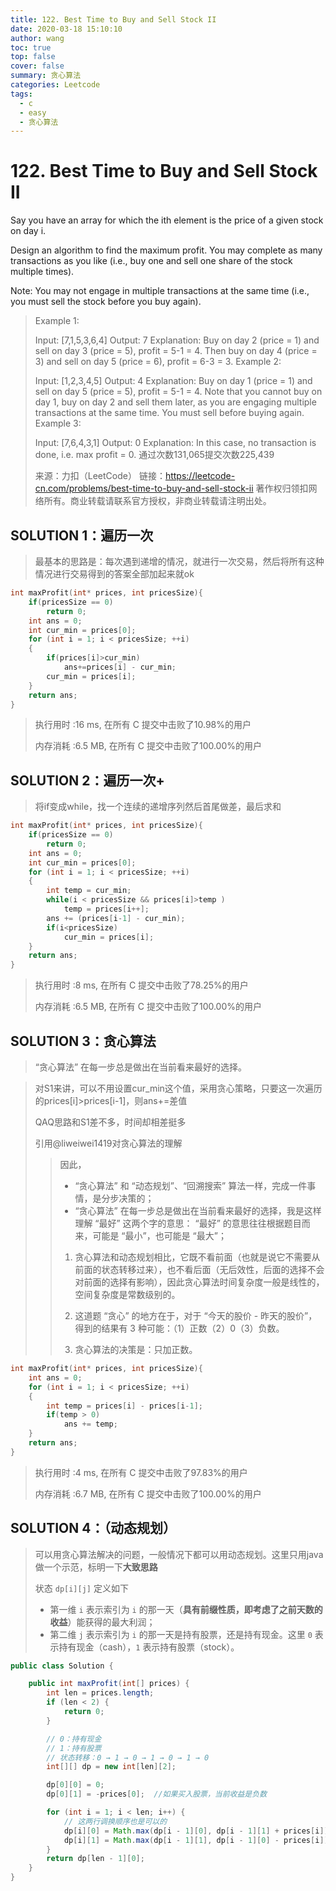 ```yaml
---
title: 122. Best Time to Buy and Sell Stock II
date: 2020-03-18 15:10:10
author: wang
toc: true
top: false
cover: false
summary: 贪心算法
categories: Leetcode
tags:
  - c
  - easy
  - 贪心算法
---
```


# 122. Best Time to Buy and Sell Stock II

Say you have an array for which the ith element is the price of a given stock on day i.

Design an algorithm to find the maximum profit. You may complete as many transactions as you like (i.e., buy one and sell one share of the stock multiple times).

Note: You may not engage in multiple transactions at the same time (i.e., you must sell the stock before you buy again).



> Example 1:
>
> Input: [7,1,5,3,6,4]
> Output: 7
> Explanation: Buy on day 2 (price = 1) and sell on day 3 (price = 5), profit = 5-1 = 4.
>              Then buy on day 4 (price = 3) and sell on day 5 (price = 6), profit = 6-3 = 3.
> Example 2:
>
> Input: [1,2,3,4,5]
> Output: 4
> Explanation: Buy on day 1 (price = 1) and sell on day 5 (price = 5), profit = 5-1 = 4.
>              Note that you cannot buy on day 1, buy on day 2 and sell them later, as you are
>              engaging multiple transactions at the same time. You must sell before buying again.
> Example 3:
>
> Input: [7,6,4,3,1]
> Output: 0
> Explanation: In this case, no transaction is done, i.e. max profit = 0.
> 通过次数131,065提交次数225,439
>
> 来源：力扣（LeetCode）
> 链接：https://leetcode-cn.com/problems/best-time-to-buy-and-sell-stock-ii
> 著作权归领扣网络所有。商业转载请联系官方授权，非商业转载请注明出处。

## SOLUTION 1：遍历一次

> 最基本的思路是：每次遇到递增的情况，就进行一次交易，然后将所有这种情况进行交易得到的答案全部加起来就ok

```c
int maxProfit(int* prices, int pricesSize){
    if(pricesSize == 0)
        return 0;
	int ans = 0;
	int cur_min = prices[0];
	for (int i = 1; i < pricesSize; ++i)
	{
		if(prices[i]>cur_min)
			ans+=prices[i] - cur_min;
		cur_min = prices[i];
	}
    return ans;
}
```

> 执行用时 :16 ms, 在所有 C 提交中击败了10.98%的用户
>
> 内存消耗 :6.5 MB, 在所有 C 提交中击败了100.00%的用户

## SOLUTION 2：遍历一次+

> 将if变成while，找一个连续的递增序列然后首尾做差，最后求和
>

```c
int maxProfit(int* prices, int pricesSize){
    if(pricesSize == 0)
        return 0;
	int ans = 0;
	int cur_min = prices[0];
	for (int i = 1; i < pricesSize; ++i)
	{
		int temp = cur_min;
		while(i < pricesSize && prices[i]>temp )
			temp = prices[i++];
		ans += (prices[i-1] - cur_min);
        if(i<pricesSize)
		    cur_min = prices[i];
	}
    return ans;
}
```

> 执行用时 :8 ms, 在所有 C 提交中击败了78.25%的用户
>
> 内存消耗 :6.5 MB, 在所有 C 提交中击败了100.00%的用户

## SOLUTION 3：贪心算法

> “贪心算法” 在每一步总是做出在当前看来最好的选择。

> 对S1来讲，可以不用设置cur_min这个值，采用贪心策略，只要这一次遍历的prices[i]>prices[i-1]，则ans+=差值
>
> QAQ思路和S1差不多，时间却相差挺多
>
> 引用@liweiwei1419对贪心算法的理解
>
> > 因此，
> >
> > * “贪心算法” 和 “动态规划”、“回溯搜索” 算法一样，完成一件事情，是分步决策的；
> > * “贪心算法” 在每一步总是做出在当前看来最好的选择，我是这样理解 “最好” 这两个字的意思：
> >   “最好” 的意思往往根据题目而来，可能是 “最小”，也可能是 “最大”；
> >
> > 1. 贪心算法和动态规划相比，它既不看前面（也就是说它不需要从前面的状态转移过来），也不看后面（无后效性，后面的选择不会对前面的选择有影响），因此贪心算法时间复杂度一般是线性的，空间复杂度是常数级别的。
> >
> > 2. 这道题 “贪心” 的地方在于，对于 “今天的股价 - 昨天的股价”，得到的结果有 3 种可能：（1）正数（2）0（3）负数。
> >
> > 3. 贪心算法的决策是：只加正数。

```c
int maxProfit(int* prices, int pricesSize){
    int ans = 0;
    for (int i = 1; i < pricesSize; ++i)
    {
    	int temp = prices[i] - prices[i-1];
    	if(temp > 0)
    		ans += temp;
    }
    return ans;
}
```

> 执行用时 :4 ms, 在所有 C 提交中击败了97.83%的用户
>
> 内存消耗 :6.7 MB, 在所有 C 提交中击败了100.00%的用户

## SOLUTION 4：（动态规划）

> 可以用贪心算法解决的问题，一般情况下都可以用动态规划。这里只用java做一个示范，标明一下**大致思路**
>
> 状态 `dp[i][j]` 定义如下
>
> - 第一维 `i` 表示索引为 `i` 的那一天（**具有前缀性质，即考虑了之前天数的收益**）能获得的最大利润；
> - 第二维 `j` 表示索引为 `i` 的那一天是持有股票，还是持有现金。这里 `0` 表示持有现金（cash），`1` 表示持有股票（stock）。

```java
public class Solution {

    public int maxProfit(int[] prices) {
        int len = prices.length;
        if (len < 2) {
            return 0;
        }

        // 0：持有现金
        // 1：持有股票
        // 状态转移：0 → 1 → 0 → 1 → 0 → 1 → 0
        int[][] dp = new int[len][2];

        dp[0][0] = 0;
        dp[0][1] = -prices[0];	//如果买入股票，当前收益是负数

        for (int i = 1; i < len; i++) {
            // 这两行调换顺序也是可以的
            dp[i][0] = Math.max(dp[i - 1][0], dp[i - 1][1] + prices[i]);
            dp[i][1] = Math.max(dp[i - 1][1], dp[i - 1][0] - prices[i]);
        }
        return dp[len - 1][0];
    }
}
```

